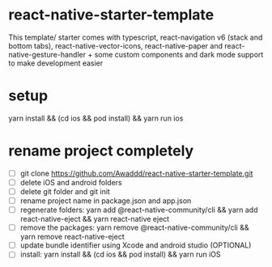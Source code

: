 # react-native-starter-template
This template/ starter comes with typescript, react-navigation v6 (stack and bottom tabs), react-native-vector-icons, react-native-paper and react-native-gesture-handler + some custom components and dark mode support to make development easier
# setup
yarn install && (cd ios && pod install) && yarn run ios
# rename project completely
- [ ] git clone https://github.com/Awaddd/react-native-starter-template.git
- [ ] delete iOS and android folders
- [ ] delete git folder and git init
- [ ] rename project name in package.json and app.json
- [ ] regenerate folders: yarn add @react-native-community/cli && yarn add react-native-eject  && yarn react-native eject
- [ ] remove the packages: yarn remove @react-native-community/cli && yarn remove react-native-eject
- [ ] update bundle identifier using Xcode and android studio (OPTIONAL)
- [ ] install: yarn install && (cd ios && pod install) && yarn run iOS
